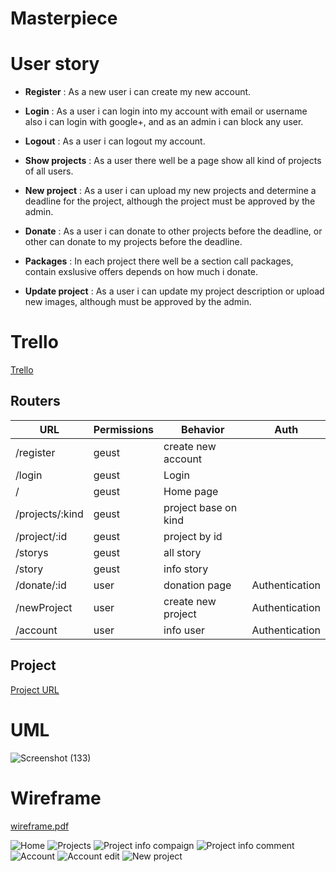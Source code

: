 # Masterpiece

# User story

- **Register** : As a new user i can create my new account.

- **Login** : As a user i can login into my account with email or username also i can login with google+, and as an admin i can block any user.

- **Logout** : As a user i can logout my account.

- **Show projects** : As a user there well be a page show all kind of projects of all users.

- **New project** : As a user i can upload my new projects and determine a deadline for the project, although the project must be approved by the admin.

- **Donate** : As a user i can donate to other projects before the deadline, or other can donate to my projects before the deadline.

- **Packages** : In each project there well be a section call packages, contain exslusive offers depends on how much i donate.

- **Update project** : As a user i can update my project description or upload new images, although must be approved by the admin.

# Trello

[Trello](https://trello.com/b/I4xUaGQ9/mp-project-abdullah)

## Routers

| URL             | Permissions | Behavior             | Auth           |
| --------------- | ----------- | -------------------- | -------------- |
| /register       | geust       | create new account   |                |
| /login          | geust       | Login                |                |
| /               | geust       | Home page            |                |
| /projects/:kind | geust       | project base on kind |                |
| /project/:id    | geust       | project by id        |                |
| /storys         | geust       | all story            |                |
| /story          | geust       | info story           |                |
| /donate/:id     | user        | donation page        | Authentication |
| /newProject     | user        | create new project   | Authentication |
| /account        | user        | info user            | Authentication |

## Project

[Project URL](www.abdullah.com)

# UML

![Screenshot (133)](https://user-images.githubusercontent.com/92247941/146355647-546d7063-c5e4-4e6f-8c99-73f555f88a6a.png)

# Wireframe

[wireframe.pdf](https://github.com/MP-Project-Abdullah/Client/files/7740657/wireframe.pdf)

![Home](https://user-images.githubusercontent.com/92247941/146673150-9826b816-360f-4764-82d7-35d29ee7da8d.png)
![Projects](https://user-images.githubusercontent.com/92247941/146673147-e47d7427-3854-424c-b760-2c14c6cf0369.png)
![Project info compaign](https://user-images.githubusercontent.com/92247941/146673144-0372ff6a-6162-4d17-b823-d6320233a550.png)
![Project info comment](https://user-images.githubusercontent.com/92247941/146673142-2d4e658c-936e-471b-9a0b-cd0971b8e40b.png)
![Account](https://user-images.githubusercontent.com/92247941/146673149-e0b6a253-36ba-4eec-950d-166efe08b28d.png)
![Account edit](https://user-images.githubusercontent.com/92247941/146673148-258cb6c6-6bbd-409c-9a66-515da97a2f95.png)
![New project](https://user-images.githubusercontent.com/92247941/146673151-178803f2-a05c-48ba-bc13-98fa66c7bf85.png)
